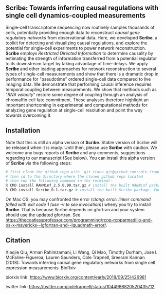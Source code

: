 ## **Scribe**: Towards inferring causal regulations with single cell dynamics-coupled measurements

Single-cell transcriptome sequencing now routinely samples thousands of cells, potentially providing enough data to reconstruct *causal gene regulatory networks* from observational data. Here, we developed **Scribe**, a toolkit for detecting and visualizing causal regulations, and explore the potential for single-cell experiments to power network reconstruction. **Scribe** employs *Restricted Directed Information* to determine causality by estimating the strength of information transferred from a potential regulator to its downstream target by taking advantage of time-delays. We apply **Scribe** and other leading approaches for network reconstruction to several types of single-cell measurements and show that there is a dramatic drop in performance for "pseudotime” ordered single-cell data compared to live imaging data. We demonstrate that performing causal inference requires temporal coupling between measurements. We show that methods such as “*RNA velocity*” restore some degree of coupling through an analysis of chromaffin cell fate commitment. These analyses therefore highlight an important shortcoming in experimental and computational methods for analyzing gene regulation at single-cell resolution and point the way towards overcoming it. 

## Installation

Note that this is still an alpha version of **Scribe**. Stable version of Scribe will be released when it is ready. Until then, please use **Scribe** with caution. We welcome any bugs reports of **Scribe** and any comments, suggestions regarding to our manuscript (See below). You can install this alpha version of **Scribe** via the following steps:

```sh
# first clone the github repo with `git clone git@github.com:cole-trapnell-lab/Scribe.git`
# then cd to the directory where the cloned github repo located
# then run the following command in the terminal: 
R CMD install RANNinf_2.5.0.99.tar.gz # install the built RANNinf package, similar to the RANN package but the infinity norm is used 
R CMD install Scribe_0.1.tar.gz # install the built Scribe package. You may need to first install other required packages before successfully install Scribe 
```

On Mac OS, you may confronted the error (*clang: error: linker command failed with exit code 1 (use -v to see invocation)*) wheny you try to install **Scribe**. That is because Scribe depends on gfortran and your system should use the updated gfortran. See https://thecoatlessprofessor.com/programming/rcpp-rcpparmadillo-and-os-x-mavericks--lgfortran-and--lquadmath-error/. 

## Citation
Xiaojie Qiu, Arman Rahimzamani, Li Wang, Qi Mao, Timothy Durham, Jose L McFaline-Figueroa, Lauren Saunders, Cole Trapnell, Sreeram Kannan (2018): Towards inferring causal gene regulatory networks from single cell expression measurements. BioRxiv

biorxiv link: https://www.biorxiv.org/content/early/2018/09/25/426981

twitter link: https://twitter.com/coletrapnell/status/1044986820520435712 